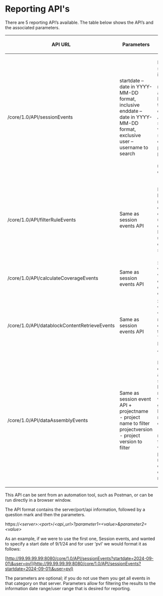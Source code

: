 # Reporting API's

There are 5 reporting API’s available.  The table below shows the API’s and the associated parameters.

&#x20;

| <p> </p><p>API URL</p><p> </p>                     | <p> </p><p>Parameters</p><p> </p>                                                                                                      | <p> </p><p>Notes</p><p> </p>                                                                                                                                                              |
| -------------------------------------------------- | -------------------------------------------------------------------------------------------------------------------------------------- | ----------------------------------------------------------------------------------------------------------------------------------------------------------------------------------------- |
| <p> </p><p>/core/1.0/API/sessionEvents</p><p> </p> | <p>startdate – date in YYYY-MM-DD format, inclusive<br>enddate – date in YYYY-MM-DD format, exclusive<br>user – username to search</p> | <p>Returns sessions information (user name, ip address, login date time, duration).<br>Active sessions will not be shown if enddate parameter passed (they have no enddate obviously)</p> |
| /core/1.0/API/filterRuleEvents                     | <p> </p><p>Same as session events API</p><p> </p>                                                                                      | <p> </p><p>Returns business rules changes – create, update, delete. Includes user, ip, coverage set details</p><p> </p>                                                                   |
| /core/1.0/API/calculateCoverageEvents              | Same as session events API                                                                                                             | Shows who and when ran calculate coverage operation                                                                                                                                       |
| /core/1.0/API/datablockContentRetrieveEvents       | Same as session events API                                                                                                             | Shows who and when retrieved data through TDO Integration API                                                                                                                             |
| /core/1.0/API/dataAssemblyEvents                   | <p>Same as session event API +<br>projectname - project name to filter<br>projectversion - project version to filter</p>               | <p>Returns data assembly summary – how many records were generated, how many rows with errors<br>(error means field wasn’t populated), rows with errors and errors per row.</p>           |

&#x20;This API can be sent from an automation tool, such as Postman, or can be run directly in a browser window.

&#x20;The API format contains the server/port/api information, followed by a question mark and then the parameters.

&#x20;https://_\<server>:\<port>_/_\<api\_url>?parameter1=\<value>\&parameter2=\<value>_

&#x20;As an example, if we were to use the first one, Session events, and wanted to specify a start date of 9/1/24 and for user ‘pvl’ we would format it as follows:

&#x20;[http://99.99.99.99:8080/core/1.0/API/sessionEvents?startdate=2024-09-01\&user=pvl](http://99.99.99.99:8080/core/1.0/API/sessionEvents?startdate=2024-09-01\&user=pvl)

&#x20;The parameters are optional; if you do not use them you get all events in that category on that server.  Parameters allow for filtering the results to the information date range/user range that is desired for reporting.
